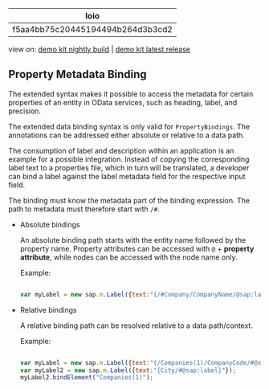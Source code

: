 <!-- loiof5aa4bb75c20445194494b264d3b3cd2 -->

| loio |
| -----|
| f5aa4bb75c20445194494b264d3b3cd2 |

<div id="loio">

view on: [demo kit nightly build](https://openui5nightly.hana.ondemand.com/#/topic/f5aa4bb75c20445194494b264d3b3cd2) | [demo kit latest release](https://openui5.hana.ondemand.com/#/topic/f5aa4bb75c20445194494b264d3b3cd2)</div>

## Property Metadata Binding

The extended syntax makes it possible to access the metadata for certain properties of an entity in OData services, such as heading, label, and precision.

The extended data binding syntax is only valid for `PropertyBindings`. The annotations can be addressed either absolute or relative to a data path.

The consumption of label and description within an application is an example for a possible integration. Instead of copying the corresponding label text to a properties file, which in turn will be translated, a developer can bind a label against the label metadata field for the respective input field.

The binding must know the metadata part of the binding expression. The path to metadata must therefore start with `/#`.

-   Absolute bindings

    An absolute binding path starts with the entity name followed by the property name. Property attributes can be accessed with `@` + **property attribute**, while nodes can be accessed with the node name only.

    Example:

    ``` js
    
    var myLabel = new sap.m.Label({text:"{/#Company/CompanyName/@sap:label}"});
    ```

-   Relative bindings

    A relative binding path can be resolved relative to a data path/context.

    Example:

    ``` js
    
    var myLabel = new sap.m.Label({text:"{/Companies(1)/CompanyCode/#@sap:label}"});
    var myLabel2 = new sap.m.Label({text:"{City/#@sap:label}"});
    myLabel2.bindElement("Companies(1)");
    ```


